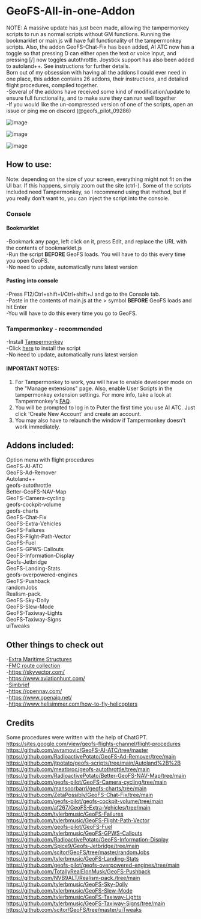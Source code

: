 # GeoFS-All-in-one-Addon
NOTE: A massive update has just been made, allowing the tampermonkey scripts to run as normal scripts without GM functions. Running the bookmarklet or main.js will have full functionality of the tampermonkey scripts. Also, the addon GeoFS-Chat-Fix has been added, AI ATC now has a toggle so that pressing D can either open the text or voice input, and pressing [/] now toggles autothrottle. Joystick support has also been added to autoland++. See instructions for further details. <br/>
Born out of my obsession with having all the addons I could ever need in one place, this addon contains 26 addons, their instructions, and detailed flight procedures, compiled together. <br/>
 -Several of the addons have received some kind of modification/update to ensure full functionality, and to make sure they can run well together <br/>
-If you would like the un-compressed version of one of the scripts, open an issue or ping me on discord (@geofs_pilot_09286) <br/>

![image](https://github.com/user-attachments/assets/e4aa8b4d-49cf-4909-b1b6-401c707fde65)

![image](https://github.com/user-attachments/assets/87f5e24a-64f7-48ae-a5cb-aaa0a3bc5efc)

![image](https://github.com/user-attachments/assets/0ad4a80d-df0e-414d-a7a2-68b45339de31)

## How to use:
Note: depending on the size of your screen, everything might not fit on the UI bar. If this happens, simply zoom out the site (ctrl-). Some of the scripts included need Tampermonkey, so I recommend using that method, but if you really don't want to, you can inject the script into the console. 
### Console
#### Bookmarklet
-Bookmark any page, left click on it, press Edit, and replace the URL with the contents of bookmarklet.js <br/>
-Run the script **BEFORE** GeoFS loads. You will have to do this every time you open GeoFS. <br/>
-No need to update, automatically runs latest version <br/>
#### Pasting into console
-Press F12/Ctrl+shift+I/Ctrl+shift+J and go to the Console tab. <br/>
-Paste in the contents of main.js at the > symbol **BEFORE** GeoFS loads and hit Enter <br/>
-You will have to do this every time you go to GeoFS. <br/>
### Tampermonkey - recommended
-Install [Tampermonkey](https://www.tampermonkey.net/) <br/>
-Click [here](https://github.com/geofs-pilot/GeoFS-All-in-one-Addon/raw/main/GeoFS-All-in-one-Addon.user.js) to install the script <br/>
-No need to update, automatically runs latest version <br/>
#### IMPORTANT NOTES: 
1. For Tampermonkey to work, you will have to enable developer mode on the "Manage extensions" page. Also, enable User Scripts in the tampermonkey extension settings. For more info, take a look at Tampermonkey's [FAQ](https://www.tampermonkey.net/faq.php?version=5.3.3). <br/>
2. You will be prompted to log in to Puter the first time you use AI ATC. Just click 'Create New Account' and create an account. <br/>
3. You may also have to relaunch the window if Tampermonkey doesn't work immediately. <br/>
## Addons included:
Option menu with flight procedures <br/>
GeoFS-AI-ATC <br/>
GeoFS-Ad-Remover <br/>
Autoland++ <br/>
geofs-autothrottle <br/>
Better-GeoFS-NAV-Map <br/>
GeoFS-Camera-cycling <br/>
geofs-cockpit-volume <br/>
geofs-charts <br/>
GeoFS-Chat-Fix <br/>
GeoFS-Extra-Vehicles <br/>
GeoFS-Failures <br/>
GeoFS-Flight-Path-Vector <br/>
GeoFS-Fuel <br/>
GeoFS-GPWS-Callouts <br/>
GeoFS-Information-Display <br/>
Geofs-Jetbridge <br/>
GeoFS-Landing-Stats <br/>
geofs-overpowered-engines <br/>
GeoFS-Pushback <br/>
randomJobs <br/>
Realism-pack. <br/>
GeoFS-Sky-Dolly <br/>
GeoFS-Slew-Mode <br/>
GeoFS-Taxiway-Lights <br/>
GeoFS-Taxiway-Signs <br/>
uiTweaks <br/>
## Other things to check out
-[Extra Maritime Structures](https://github.com/TotallyRealElonMusk/GeoFS-Extra-Maritime-Structures/blob/main/main.js) <br/>
-[FMC route collection](http://sites.google.com/view/gpg-2-0/home?authuser=0) <br/>
-https://skyvector.com/<br/>
-https://www.aviationhunt.com/ <br/>
-[Simbrief](https://dispatch.simbrief.com/home) <br/>
-https://opennav.com/ <br/>
-https://www.openaip.net/ <br/>
-https://www.helisimmer.com/how-to-fly-helicopters
## Credits
Some procedures were written with the help of ChatGPT. <br/>
https://sites.google.com/view/geofs-flights-channel/flight-procedures <br/>
https://github.com/avramovic/GeoFS-AI-ATC/tree/master <br/>
https://github.com/RadioactivePotato/GeoFS-Ad-Remover/tree/main <br/>
https://github.com/jtpotato/geofs-scripts/tree/main/Autoland%2B%2B <br/>
https://github.com/meatbroc/geofs-autothrottle/tree/main <br/>
https://github.com/RadioactivePotato/Better-GeoFS-NAV-Map/tree/main <br/>
https://github.com/geofs-pilot/GeoFS-Camera-cycling/tree/main <br/>
https://github.com/mansoorbarri/geofs-charts/tree/main <br/>
https://github.com/ZetaPossibly/GeoFS-Chat-Fix/tree/main <br/>
https://github.com/geofs-pilot/geofs-cockpit-volume/tree/main <br/>
https://github.com/af267/GeoFS-Extra-Vehicles/tree/main <br/>
https://github.com/tylerbmusic/GeoFS-Failures <br/>
https://github.com/tylerbmusic/GeoFS-Flight-Path-Vector <br/>
https://github.com/geofs-pilot/GeoFS-Fuel <br/>
https://github.com/tylerbmusic/GeoFS-GPWS-Callouts <br/>
https://github.com/RadioactivePotato/GeoFS-Information-Display <br/>
https://github.com/Spice9/Geofs-Jetbridge/tree/main <br/>
https://github.com/scitor/GeoFS/tree/master/randomJobs <br/>
https://github.com/tylerbmusic/GeoFS-Landing-Stats <br/>
https://github.com/geofs-pilot/geofs-overpowered-engines/tree/main <br/>
https://github.com/TotallyRealElonMusk/GeoFS-Pushback <br/>
https://github.com/NVB9ALT/Realism-pack./tree/main <br/>
https://github.com/tylerbmusic/GeoFS-Sky-Dolly <br/>
https://github.com/tylerbmusic/GeoFS-Slew-Mode <br/>
https://github.com/tylerbmusic/GeoFS-Taxiway-Lights <br/>
https://github.com/tylerbmusic/GeoFS-Taxiway-Signs/tree/main <br/>
https://github.com/scitor/GeoFS/tree/master/uiTweaks <br/>

